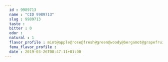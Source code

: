 ```yaml
---
  id : 9989713
  name : "CID 9989713"
  slug : 9989713
  taste : 
  bitter : 0
  odor : 
  natural : 1
  flavor_profile : mint@apple@rose@fresh@green@woody@bergamot@grapefruit
  fema_flavor_profile : 
  date : 2019-03-26T08:47:11+01:00
---
```



